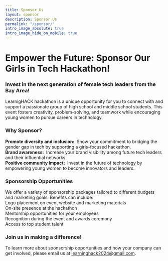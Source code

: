 ```yaml
---
title: Sponsor Us
layout: sponsor
description: Sponsor Us
permalink: "/sponsor/"
intro_image_absolute: true
intro_image_hide_on_mobile: true
---
```

# Empower the Future: Sponsor Our Girls in Tech Hackathon!

### Invest in the next generation of female tech leaders from the Bay Area!

LearnigHACK hackathon is a unique opportunity for you to connect with and support a passionate group of high school and middle school students. This event fosters creativity, problem-solving, and teamwork while encouraging young women to pursue careers in technology.

### Why Sponsor?

**Promote diversity and inclusion:&nbsp;**  Show your commitment to bridging the gender gap in tech by supporting a girls-focused hackathon.\
**Brand awareness:&nbsp;**  Increase your brand visibility among future tech leaders and their influential networks.\
**Positive community impact:&nbsp;**   Invest in the future of technology by empowering young women to become innovators and leaders.

### Sponsorship Opportunities

We offer a variety of sponsorship packages tailored to different budgets and marketing goals. Benefits can include:\
Logo placement on event website and marketing materials\
On-site presence at the hackathon\
Mentorship opportunities for your employees\
Recognition during the event and awards ceremony\
Access to top student talent

### Join us in making a difference!
To learn more about sponsorship opportunities and how your company can get involved, please email us at learninghack2024@gmail.com.

